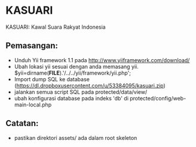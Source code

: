 KASUARI
====

KASUARI: Kawal Suara Rakyat Indonesia

## Pemasangan:
* Unduh Yii framework 1.1 pada http://www.yiiframework.com/download/
* Ubah lokasi yii sesuai dengan anda memasang yii. $yii=dirname(__FILE__).'/../../yii/framework/yii.php';
* Import dump SQL ke database (https://dl.dropboxusercontent.com/u/53384095/kasuari.zip)
* jalankan semua script SQL pada protected/data/view/
* ubah konfigurasi database pada indeks 'db' di protected/config/web-main-local.php

## Catatan:
* pastikan direktori assets/ ada dalam root skeleton
